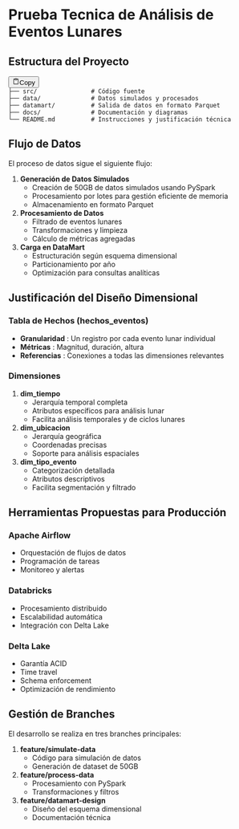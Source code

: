 # Prueba Tecnica de Análisis de Eventos Lunares

## Estructura del Proyecto

<pre><div class="relative flex flex-col rounded-lg"><div class="text-text-300 absolute pl-3 pt-2.5 text-xs"></div><div class="pointer-events-none sticky my-0.5 ml-0.5 flex items-center justify-end px-1.5 py-1 mix-blend-luminosity top-0"><div class="from-bg-300/90 to-bg-300/70 pointer-events-auto rounded-md bg-gradient-to-b p-0.5 backdrop-blur-md"><button class="flex flex-row items-center gap-1 rounded-md p-1 py-0.5 text-xs transition-opacity delay-100 hover:bg-bg-200 opacity-60 hover:opacity-100"><svg xmlns="http://www.w3.org/2000/svg" width="14" height="14" fill="currentColor" viewBox="0 0 256 256" class="text-text-500 mr-px -translate-y-[0.5px]"><path d="M200,32H163.74a47.92,47.92,0,0,0-71.48,0H56A16,16,0,0,0,40,48V216a16,16,0,0,0,16,16H200a16,16,0,0,0,16-16V48A16,16,0,0,0,200,32Zm-72,0a32,32,0,0,1,32,32H96A32,32,0,0,1,128,32Zm72,184H56V48H82.75A47.93,47.93,0,0,0,80,64v8a8,8,0,0,0,8,8h80a8,8,0,0,0,8-8V64a47.93,47.93,0,0,0-2.75-16H200Z"></path></svg><span class="text-text-200 pr-0.5">Copy</span></button></div></div><div><div class="code-block__code !my-0 !rounded-lg !text-sm !leading-relaxed"><code><span><span>├── src/               # Código fuente
</span></span><span>├── data/              # Datos simulados y procesados
</span><span>├── datamart/          # Salida de datos en formato Parquet
</span><span>├── docs/              # Documentación y diagramas
</span><span>└── README.md          # Instrucciones y justificación técnica</span></code></div></div></div></pre>

## Flujo de Datos

El proceso de datos sigue el siguiente flujo:

1. **Generación de Datos Simulados**
   * Creación de 50GB de datos simulados usando PySpark
   * Procesamiento por lotes para gestión eficiente de memoria
   * Almacenamiento en formato Parquet
2. **Procesamiento de Datos**
   * Filtrado de eventos lunares
   * Transformaciones y limpieza
   * Cálculo de métricas agregadas
3. **Carga en DataMart**
   * Estructuración según esquema dimensional
   * Particionamiento por año
   * Optimización para consultas analíticas

## Justificación del Diseño Dimensional

### Tabla de Hechos (hechos_eventos)

* **Granularidad** : Un registro por cada evento lunar individual
* **Métricas** : Magnitud, duración, altura
* **Referencias** : Conexiones a todas las dimensiones relevantes

### Dimensiones

1. **dim_tiempo**
   * Jerarquía temporal completa
   * Atributos específicos para análisis lunar
   * Facilita análisis temporales y de ciclos lunares
2. **dim_ubicacion**
   * Jerarquía geográfica
   * Coordenadas precisas
   * Soporte para análisis espaciales
3. **dim_tipo_evento**
   * Categorización detallada
   * Atributos descriptivos
   * Facilita segmentación y filtrado

## Herramientas Propuestas para Producción

### Apache Airflow

* Orquestación de flujos de datos
* Programación de tareas
* Monitoreo y alertas

### Databricks

* Procesamiento distribuido
* Escalabilidad automática
* Integración con Delta Lake

### Delta Lake

* Garantía ACID
* Time travel
* Schema enforcement
* Optimización de rendimiento

## Gestión de Branches

El desarrollo se realiza en tres branches principales:

1. **feature/simulate-data**
   * Código para simulación de datos
   * Generación de dataset de 50GB
2. **feature/process-data**
   * Procesamiento con PySpark
   * Transformaciones y filtros
3. **feature/datamart-design**
   * Diseño del esquema dimensional
   * Documentación técnica
